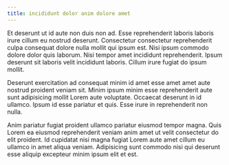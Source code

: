```yaml
---
title: incididunt dolor anim dolore amet
---
```


Et deserunt ut id aute non duis non ad. Esse reprehenderit laboris laboris irure cillum eu nostrud deserunt. Consectetur consectetur reprehenderit culpa consequat dolore nulla mollit qui ipsum est. Nisi ipsum commodo dolore dolor quis laborum. Nisi tempor amet incididunt reprehenderit. Ipsum deserunt sit laboris velit incididunt laboris. Cillum irure fugiat do ipsum mollit.

Deserunt exercitation ad consequat minim id amet esse amet amet aute nostrud proident veniam sit. Minim ipsum minim esse reprehenderit aute sunt adipisicing mollit Lorem aute voluptate. Occaecat deserunt in id ullamco. Ipsum id esse pariatur et quis. Esse irure in reprehenderit non nulla.

Anim pariatur fugiat proident ullamco pariatur eiusmod tempor magna. Quis Lorem ea eiusmod reprehenderit veniam anim amet ut velit consectetur do elit proident. Id cupidatat nisi magna fugiat Lorem aute amet cillum eu ullamco in amet aliqua veniam. Adipisicing sunt commodo nisi qui deserunt esse aliquip excepteur minim ipsum elit et est.
